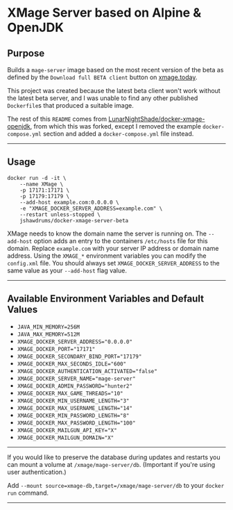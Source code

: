 # XMage Server based on Alpine & OpenJDK

## Purpose
Builds a `mage-server` image based on the most recent version of the beta as defined by the `Download full BETA client` button on [xmage.today](http://xmage.today).

This project was created because the latest beta client won't work without the latest beta server, and I was unable to find any other published `Dockerfile`s that produced a suitable image.

The rest of this `README` comes from [LunarNightShade/docker-xmage-openjdk](https://github.com/LunarNightShade/docker-xmage-openjdk), from which this was forked, except I removed the example `docker-compose.yml` section and added a `docker-compose.yml` file instead.

---

## Usage
```
docker run -d -it \
	--name XMage \
	-p 17171:17171 \
	-p 17179:17179 \
	--add-host example.com:0.0.0.0 \
	-e "XMAGE_DOCKER_SERVER_ADDRESS=example.com" \
	--restart unless-stopped \
	jshawdrums/docker-xmage-server-beta
```

XMage needs to know the domain name the server is running on. The `--add-host` option adds an entry to the containers `/etc/hosts` file for this domain. Replace `example.com` with your server IP address or domain name address.
Using the `XMAGE_*` environment variables you can modify the `config.xml` file.
You should always set `XMAGE_DOCKER_SERVER_ADDRESS` to the same value as your `--add-host` flag value.

---

## Available Environment Variables and Default Values

+ `JAVA_MIN_MEMORY=256M`
+ `JAVA_MAX_MEMORY=512M`
+ `XMAGE_DOCKER_SERVER_ADDRESS="0.0.0.0"`
+ `XMAGE_DOCKER_PORT="17171"`
+ `XMAGE_DOCKER_SECONDARY_BIND_PORT="17179"`
+ `XMAGE_DOCKER_MAX_SECONDS_IDLE="600"`
+ `XMAGE_DOCKER_AUTHENTICATION_ACTIVATED="false"`
+ `XMAGE_DOCKER_SERVER_NAME="mage-server"`
+ `XMAGE_DOCKER_ADMIN_PASSWORD="hunter2"`
+ `XMAGE_DOCKER_MAX_GAME_THREADS="10"`
+ `XMAGE_DOCKER_MIN_USERNAME_LENGTH="3"`
+ `XMAGE_DOCKER_MAX_USERNAME_LENGTH="14"`
+ `XMAGE_DOCKER_MIN_PASSWORD_LENGTH="8"`
+ `XMAGE_DOCKER_MAX_PASSWORD_LENGTH="100"`
+ `XMAGE_DOCKER_MAILGUN_API_KEY="X"`
+ `XMAGE_DOCKER_MAILGUN_DOMAIN="X"`

---

If you would like to preserve the database during updates and restarts you can mount a volume at `/xmage/mage-server/db`. (Important if you're using user authentication.)

Add `--mount source=xmage-db,target=/xmage/mage-server/db` to your `docker run` command.

---
